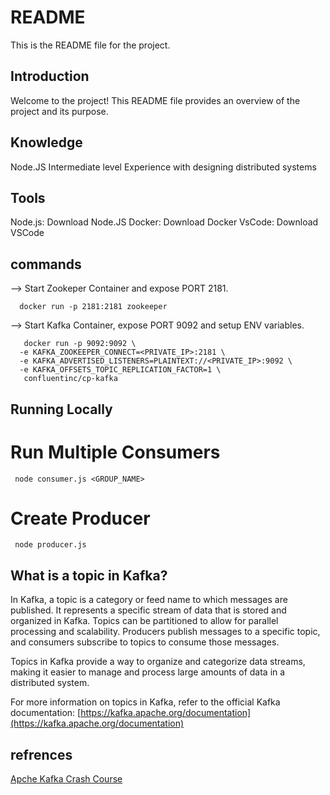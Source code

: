 
# README

This is the README file for the project.

## Introduction

Welcome to the project! This README file provides an overview of the project and its purpose.

## Knowledge
Node.JS Intermediate level
Experience with designing distributed systems

## Tools
Node.js: Download Node.JS
Docker: Download Docker
VsCode: Download VSCode

## commands

--> Start Zookeper Container and expose PORT 2181.
      
      docker run -p 2181:2181 zookeeper

--> Start Kafka Container, expose PORT 9092 and setup ENV variables.

       docker run -p 9092:9092 \
      -e KAFKA_ZOOKEEPER_CONNECT=<PRIVATE_IP>:2181 \
      -e KAFKA_ADVERTISED_LISTENERS=PLAINTEXT://<PRIVATE_IP>:9092 \
      -e KAFKA_OFFSETS_TOPIC_REPLICATION_FACTOR=1 \
       confluentinc/cp-kafka


## Running Locally

# Run Multiple Consumers

     node consumer.js <GROUP_NAME>

# Create Producer
     node producer.js

## What is a topic in Kafka?

In Kafka, a topic is a category or feed name to which messages are published. It represents a specific stream of data that is stored and organized in Kafka. Topics can be partitioned to allow for parallel processing and scalability. Producers publish messages to a specific topic, and consumers subscribe to topics to consume those messages.

Topics in Kafka provide a way to organize and categorize data streams, making it easier to manage and process large amounts of data in a distributed system.

For more information on topics in Kafka, refer to the official Kafka documentation: [https://kafka.apache.org/documentation](https://kafka.apache.org/documentation)


## refrences 

[Apche Kafka Crash Course](https://www.youtube.com/watch?v=ZJJHm_bd9Zo)




